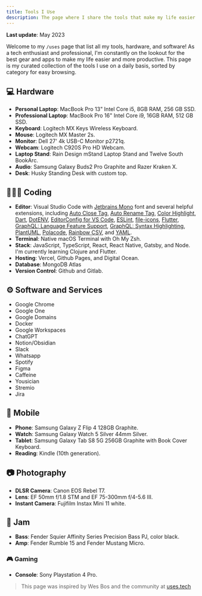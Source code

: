 ```yaml
---
title: Tools I Use
description: The page where I share the tools that make my life easier.
---
```


**Last update**: May 2023

Welcome to my `/uses` page that list all my tools, hardware, and software! As a tech enthusiast and professional, I'm constantly on the lookout for the best gear and apps to make my life easier and more productive. This page is my curated collection of the tools I use on a daily basis, sorted by category for easy browsing.



## 💻 Hardware
- **Personal Laptop**: MacBook Pro 13" Intel Core i5, 8GB RAM, 256 GB SSD.
- **Professional Laptop**: MacBook Pro 16" Intel Core i9, 16GB RAM, 512 GB SSD.
- **Keyboard**: Logitech MX Keys Wireless Keyboard.
- **Mouse**: Logitech MX Master 2s.
- **Monitor**: Dell 27' 4k USB-C Monitor p2721q.
- **Webcam**: Logitech C920S Pro HD Webcam.
- **Laptop Stand**: Rain Design mStand Laptop Stand and Twelve South BookArc.
- **Audio**: Samsung Galaxy Buds2 Pro Graphite and Razer Kraken X.
- **Desk**: Husky Standing Desk with custom top.

## 🧑🏾‍💻 Coding
- **Editor**: Visual Studio Code with [Jetbrains Mono](https://www.jetbrains.com/lp/mono/) font and several helpful extensions, including [Auto Close Tag](https://marketplace.visualstudio.com/items?itemName=formulahendry.auto-close-tag), [Auto Rename Tag](https://marketplace.visualstudio.com/items?itemName=formulahendry.auto-rename-tag), [Color Highlight](https://marketplace.visualstudio.com/items?itemName=naumovs.color-highlight), [Dart](https://marketplace.visualstudio.com/items?itemName=Dart-Code.dart-code), [DotENV](https://marketplace.visualstudio.com/items?itemName=mikestead.dotenv), [EditorConfig for VS Code](https://marketplace.visualstudio.com/items?itemName=EditorConfig.EditorConfig), [ESLint](https://marketplace.visualstudio.com/items?itemName=dbaeumer.vscode-eslint), [file-icons](https://marketplace.visualstudio.com/items?itemName=file-icons.file-icons), [Flutter](https://marketplace.visualstudio.com/items?itemName=Dart-Code.flutter), [GraphQL: Language Feature Support](https://marketplace.visualstudio.com/items?itemName=GraphQL.vscode-graphql), [GraphQL: Syntax Highlighting](https://marketplace.visualstudio.com/items?itemName=GraphQL.vscode-graphql-syntax), [PlantUML](https://marketplace.visualstudio.com/items?itemName=jebbs.plantuml), [Polacode](https://marketplace.visualstudio.com/items?itemName=pnp.polacode), [Rainbow CSV](https://marketplace.visualstudio.com/items?itemName=mechatroner.rainbow-csv), and [YAML](https://marketplace.visualstudio.com/items?itemName=redhat.vscode-yaml).
- **Terminal**: Native macOS Terminal with Oh My Zsh.
- **Stack**: JavaScript, TypeScript, React, React Native, Gatsby, and Node. I'm currently learning Clojure and Flutter.
- **Hosting**: Vercel, Github Pages, and Digital Ocean.
- **Database**: MongoDB Atlas
- **Version Control**: Github and Gitlab.

## ⚙️ Software and Services 
- Google Chrome
- Google One
- Google Domains
- Docker
- Google Workspaces
- ChatGPT
- Notion/Obsidian
- Slack
- Whatsapp
- Spotify
- Figma
- Caffeine
- Yousician
- Stremio
- Jira


## 📱 Mobile
- **Phone**: Samsung Galaxy Z Flip 4 128GB Graphite.
- **Watch**: Samsung Galaxy Watch 5 Silver 44mm Silver.
- **Tablet**: Samsung Galaxy Tab S8 5G 256GB Graphite with Book Cover Keyboard.
- **Reading**:  Kindle (10th generation).

## 📷 Photography
- **DLSR Camera**: Canon EOS Rebel T7.
- **Lens**: EF 50mm f/1.8 STM and EF 75-300mm f/4-5.6 III.
- **Instant Camera**: Fujifilm Instax Mini 11 white.

## 🎸 Jam
- **Bass**: Fender Squier Affinity Series Precision Bass PJ, color black.
- **Amp**: Fender Rumble 15 and Fender Mustang Micro.

### 🎮 Gaming

- **Console**: Sony Playstation 4 Pro.


> This page was inspired by Wes Bos and the community at [uses.tech](https://uses.tech)

